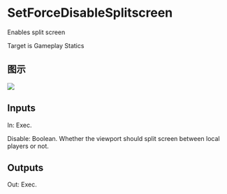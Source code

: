 # SetForceDisableSplitscreen

Enables split screen

Target is Gameplay Statics

## 图示

![]($-20221218-21252408.png)

## Inputs

In: Exec.

Disable: Boolean. Whether the viewport should split screen between local players or not.  

## Outputs

Out: Exec.

